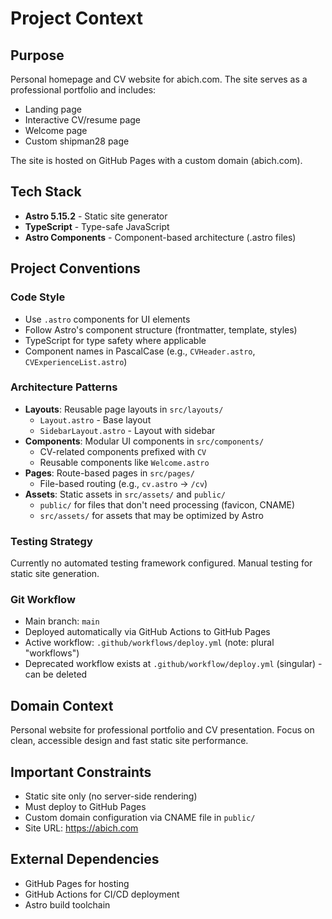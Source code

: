 # Project Context

## Purpose
Personal homepage and CV website for abich.com. The site serves as a professional portfolio and includes:
- Landing page
- Interactive CV/resume page
- Welcome page
- Custom shipman28 page

The site is hosted on GitHub Pages with a custom domain (abich.com).

## Tech Stack
- **Astro 5.15.2** - Static site generator
- **TypeScript** - Type-safe JavaScript
- **Astro Components** - Component-based architecture (.astro files)

## Project Conventions

### Code Style
- Use `.astro` components for UI elements
- Follow Astro's component structure (frontmatter, template, styles)
- TypeScript for type safety where applicable
- Component names in PascalCase (e.g., `CVHeader.astro`, `CVExperienceList.astro`)

### Architecture Patterns
- **Layouts**: Reusable page layouts in `src/layouts/`
  - `Layout.astro` - Base layout
  - `SidebarLayout.astro` - Layout with sidebar
- **Components**: Modular UI components in `src/components/`
  - CV-related components prefixed with `CV`
  - Reusable components like `Welcome.astro`
- **Pages**: Route-based pages in `src/pages/`
  - File-based routing (e.g., `cv.astro` → `/cv`)
- **Assets**: Static assets in `src/assets/` and `public/`
  - `public/` for files that don't need processing (favicon, CNAME)
  - `src/assets/` for assets that may be optimized by Astro

### Testing Strategy
Currently no automated testing framework configured. Manual testing for static site generation.

### Git Workflow
- Main branch: `main`
- Deployed automatically via GitHub Actions to GitHub Pages
- Active workflow: `.github/workflows/deploy.yml` (note: plural "workflows")
- Deprecated workflow exists at `.github/workflow/deploy.yml` (singular) - can be deleted

## Domain Context
Personal website for professional portfolio and CV presentation. Focus on clean, accessible design and fast static site performance.

## Important Constraints
- Static site only (no server-side rendering)
- Must deploy to GitHub Pages
- Custom domain configuration via CNAME file in `public/`
- Site URL: https://abich.com

## External Dependencies
- GitHub Pages for hosting
- GitHub Actions for CI/CD deployment
- Astro build toolchain

